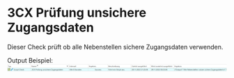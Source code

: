 # 3CX Prüfung unsichere Zugangsdaten
Dieser Check prüft ob alle Nebenstellen sichere Zugangsdaten verwenden.

Output Beispiel:
![Output Beispiel](../_images/image-20221128212920-11.png)
